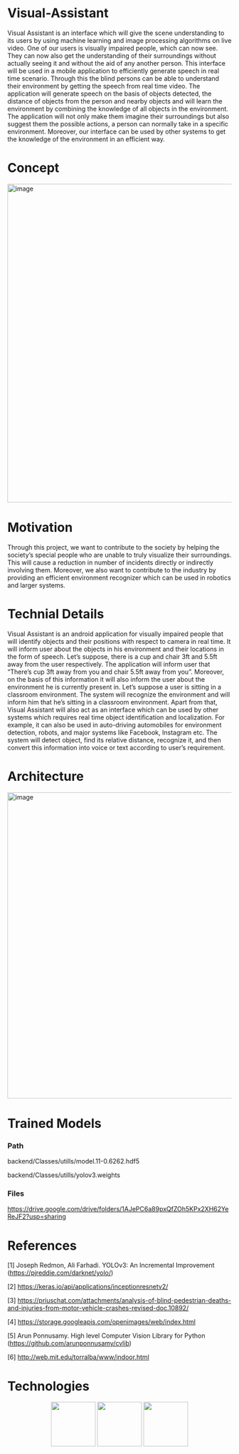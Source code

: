 # Visual-Assistant

Visual Assistant is an interface which will give the scene understanding to its users by using machine learning and image processing algorithms on live video. One of our users is visually impaired people, which can now see. They can now also get the understanding of their surroundings without actually seeing it and without the aid of any another person. This interface will be used in a mobile application to efficiently generate speech in real time scenario. Through this the blind persons can be able to understand their environment by getting the speech from real time video. The application will generate speech on the basis of objects detected, the distance of objects from the person and nearby objects and will learn the environment by combining the knowledge of all objects in the environment. The application will not only make them imagine their surroundings but also suggest them the possible actions, a person can normally take in a specific environment.
Moreover, our interface can be used by other systems to get the knowledge of the environment in an efficient way.

# Concept

<img width="714" alt="image" src="https://user-images.githubusercontent.com/45764331/195984182-d9c0bfc8-9b20-450e-b671-5f8209a98960.png">

# Motivation

Through this project, we want to contribute to the society by helping the society’s special people who are unable to truly visualize their surroundings. This will cause a reduction in number of incidents directly or indirectly involving them. Moreover, we also want to contribute to the industry by providing an efficient environment recognizer which can be used in robotics and larger systems.

# Technial Details

Visual Assistant is an android application for visually impaired people that will identify objects and their positions with respect to camera in real time. It will inform user about the objects in his environment and their locations in the form of speech. Let’s suppose, there is a cup and chair 3ft and 5.5ft away from the user respectively. The application will inform user that “There’s cup 3ft away from you and chair 5.5ft away from you”. Moreover, on the basis of this information it will also inform the user about the environment he is currently present in. Let’s suppose a user is sitting in a classroom environment. The system will recognize the environment and will inform him that he’s sitting in a classroom environment. Apart from that, Visual Assistant will also act as an interface which can be used by other systems which requires real time object identification and localization. For example, it can also be used in auto-driving automobiles for environment detection, robots, and major systems like Facebook, Instagram etc. The system will detect object, find its relative distance, recognize it, and then convert this information into voice or text according to user’s requirement.

# Architecture

<img width="686" alt="image" src="https://user-images.githubusercontent.com/45764331/195984684-febdc5ed-df5f-4f8f-96d4-4f76cd69ce6a.png">

# Trained Models

### Path
backend/Classes/utills/model.11-0.6262.hdf5

backend/Classes/utills/yolov3.weights

### Files
https://drive.google.com/drive/folders/1AJePC6a89pxQfZOh5KPx2XH62YeReJF2?usp=sharing

# References

[1] Joseph Redmon, Ali Farhadi. YOLOv3: An Incremental Improvement (https://pjreddie.com/darknet/yolo/)

[2] https://keras.io/api/applications/inceptionresnetv2/

[3] https://priuschat.com/attachments/analysis-of-blind-pedestrian-deaths-and-injuries-from-motor-vehicle-crashes-revised-doc.10892/

[4] https://storage.googleapis.com/openimages/web/index.html

[5] Arun Ponnusamy. High level Computer Vision Library for Python (https://github.com/arunponnusamy/cvlib)

[6] http://web.mit.edu/torralba/www/indoor.html

# Technologies

<p align="middle">
  <img src="https://user-images.githubusercontent.com/45764331/195984722-ef6b755a-fde7-4ebf-bcbe-9905e751ba25.png" width="100" />
  <img src="https://user-images.githubusercontent.com/45764331/195984729-e9e96afd-0f08-4990-bc50-d9fb7826b5f0.png" width="100" /> 
  <img src="https://user-images.githubusercontent.com/45764331/195984953-e45c5254-b837-4732-8dcc-7ec96543529a.png" width="100" /> 
</p>
